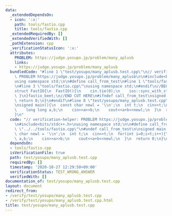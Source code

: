 ```yaml
---
data:
  _extendedDependsOn:
  - icon: ':x:'
    path: tools/fastio.cpp
    title: tools/fastio.cpp
  _extendedRequiredBy: []
  _extendedVerifiedWith: []
  _pathExtension: cpp
  _verificationStatusIcon: ':x:'
  attributes:
    PROBLEM: https://judge.yosupo.jp/problem/many_aplusb
    links:
    - https://judge.yosupo.jp/problem/many_aplusb
  bundledCode: "#line 1 \"test/yosupo/many_aplusb.test.cpp\"\n// verification-helper:\
    \ PROBLEM https://judge.yosupo.jp/problem/many_aplusb\n\n#include<bits/stdc++.h>\n\
    using namespace std;\n\n#define call_from_test\n#line 1 \"tools/fastio.cpp\"\n\
    \n#line 3 \"tools/fastio.cpp\"\nusing namespace std;\n#endif\n//BEGIN CUT HERE\n\
    struct FastIO{\n  FastIO(){\n    cin.tie(0);\n    ios::sync_with_stdio(0);\n \
    \ }\n}fastio_beet;\n//END CUT HERE\n#ifndef call_from_test\nsigned main(){\n \
    \ return 0;\n}\n#endif\n#line 8 \"test/yosupo/many_aplusb.test.cpp\"\n#undef call_from_test\n\
    \nsigned main(){\n  const char newl = '\\n';\n  int t;\n  cin>>t;\n  for(int i=0;i<t;i++){\n\
    \    long long a,b;\n    cin>>a>>b;\n    cout<<a+b<<newl;\n  }\n  return 0;\n\
    }\n"
  code: "// verification-helper: PROBLEM https://judge.yosupo.jp/problem/many_aplusb\n\
    \n#include<bits/stdc++.h>\nusing namespace std;\n\n#define call_from_test\n#include\
    \ \"../../tools/fastio.cpp\"\n#undef call_from_test\n\nsigned main(){\n  const\
    \ char newl = '\\n';\n  int t;\n  cin>>t;\n  for(int i=0;i<t;i++){\n    long long\
    \ a,b;\n    cin>>a>>b;\n    cout<<a+b<<newl;\n  }\n  return 0;\n}\n"
  dependsOn:
  - tools/fastio.cpp
  isVerificationFile: true
  path: test/yosupo/many_aplusb.test.cpp
  requiredBy: []
  timestamp: '2020-10-27 12:29:50+09:00'
  verificationStatus: TEST_WRONG_ANSWER
  verifiedWith: []
documentation_of: test/yosupo/many_aplusb.test.cpp
layout: document
redirect_from:
- /verify/test/yosupo/many_aplusb.test.cpp
- /verify/test/yosupo/many_aplusb.test.cpp.html
title: test/yosupo/many_aplusb.test.cpp
---
```

